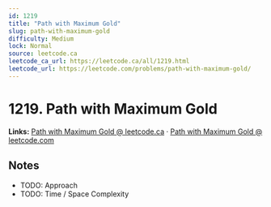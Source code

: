 ```yaml
--- 
id: 1219
title: "Path with Maximum Gold"
slug: path-with-maximum-gold
difficulty: Medium
lock: Normal
source: leetcode.ca
leetcode_ca_url: https://leetcode.ca/all/1219.html
leetcode_url: https://leetcode.com/problems/path-with-maximum-gold/
---
```


# 1219. Path with Maximum Gold

**Links:** [Path with Maximum Gold @ leetcode.ca](https://leetcode.ca/all/1219.html) · [Path with Maximum Gold @ leetcode.com](https://leetcode.com/problems/path-with-maximum-gold/)

## Notes
- TODO: Approach
- TODO: Time / Space Complexity

